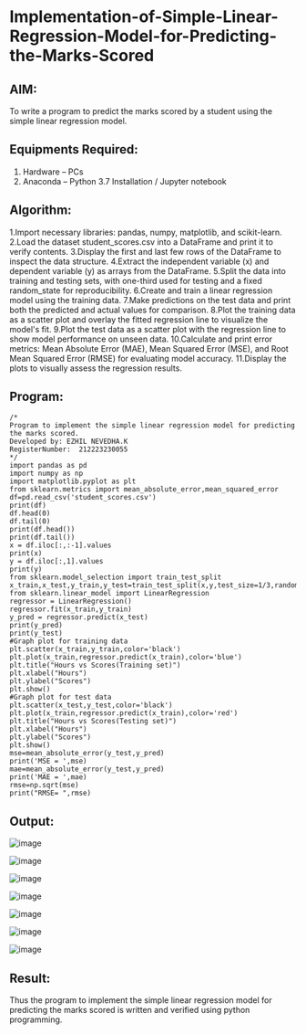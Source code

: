 # Implementation-of-Simple-Linear-Regression-Model-for-Predicting-the-Marks-Scored

## AIM:
To write a program to predict the marks scored by a student using the simple linear regression model.

## Equipments Required:
1. Hardware – PCs
2. Anaconda – Python 3.7 Installation / Jupyter notebook
 
## Algorithm:

1.Import necessary libraries: pandas, numpy, matplotlib, and scikit-learn.
2.Load the dataset student_scores.csv into a DataFrame and print it to verify contents.
3.Display the first and last few rows of the DataFrame to inspect the data structure.
4.Extract the independent variable (x) and dependent variable (y) as arrays from the DataFrame.
5.Split the data into training and testing sets, with one-third used for testing and a fixed random_state for reproducibility.
6.Create and train a linear regression model using the training data.
7.Make predictions on the test data and print both the predicted and actual values for comparison.
8.Plot the training data as a scatter plot and overlay the fitted regression line to visualize the model's fit.
9.Plot the test data as a scatter plot with the regression line to show model performance on unseen data.
10.Calculate and print error metrics: Mean Absolute Error (MAE), Mean Squared Error (MSE), and Root Mean Squared Error (RMSE) for evaluating model accuracy.
11.Display the plots to visually assess the regression results.

## Program:
```
/*
Program to implement the simple linear regression model for predicting the marks scored.
Developed by: EZHIL NEVEDHA.K
RegisterNumber:  212223230055
*/
import pandas as pd
import numpy as np
import matplotlib.pyplot as plt
from sklearn.metrics import mean_absolute_error,mean_squared_error
df=pd.read_csv('student_scores.csv')
print(df)
df.head(0)
df.tail(0)
print(df.head())
print(df.tail())
x = df.iloc[:,:-1].values
print(x)
y = df.iloc[:,1].values
print(y)
from sklearn.model_selection import train_test_split
x_train,x_test,y_train,y_test=train_test_split(x,y,test_size=1/3,random_state=0)
from sklearn.linear_model import LinearRegression
regressor = LinearRegression()
regressor.fit(x_train,y_train)
y_pred = regressor.predict(x_test)
print(y_pred)
print(y_test)
#Graph plot for training data
plt.scatter(x_train,y_train,color='black')
plt.plot(x_train,regressor.predict(x_train),color='blue')
plt.title("Hours vs Scores(Training set)")
plt.xlabel("Hours")
plt.ylabel("Scores")
plt.show()
#Graph plot for test data
plt.scatter(x_test,y_test,color='black')
plt.plot(x_train,regressor.predict(x_train),color='red')
plt.title("Hours vs Scores(Testing set)")
plt.xlabel("Hours")
plt.ylabel("Scores")
plt.show()
mse=mean_absolute_error(y_test,y_pred)
print('MSE = ',mse)
mae=mean_absolute_error(y_test,y_pred)
print('MAE = ',mae)
rmse=np.sqrt(mse)
print("RMSE= ",rmse)
```

## Output:
![image](https://github.com/user-attachments/assets/c62c59ae-fe64-4804-9e67-ec5f35e5b8bf)

![image](https://github.com/user-attachments/assets/838a6cd6-fc7d-494d-af40-492449afd37a)

![image](https://github.com/user-attachments/assets/5f21f657-7628-4822-b7bf-a4191051e276)

![image](https://github.com/user-attachments/assets/8c6c2d8f-bf03-4e24-acac-0ae67d64171c)

![image](https://github.com/user-attachments/assets/38c04ac6-e5b2-4727-9dd7-e674a1f2cecb)

![image](https://github.com/user-attachments/assets/ea2c69fb-710a-4ca5-8aaa-4e746869621e)

![image](https://github.com/user-attachments/assets/73fab738-730a-46d7-821d-c5fee05263bf)

## Result:
Thus the program to implement the simple linear regression model for predicting the marks scored is written and verified using python programming.
